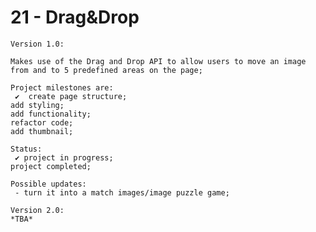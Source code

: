 # 21 - Drag&Drop

    Version 1.0:

    Makes use of the Drag and Drop API to allow users to move an image from and to 5 predefined areas on the page;

    Project milestones are:
     ✔  create page structure;
    add styling;
    add functionality;
    refactor code;
    add thumbnail;

    Status:
     ✔ project in progress;
    project completed;

    Possible updates:
     - turn it into a match images/image puzzle game;

    Version 2.0:
    *TBA*
